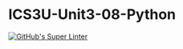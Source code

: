 # ICS3U-Unit3-08-Python

[![GitHub's Super Linter](https://github.com/huihangisaac-ho/ICS3U-Unit3-08-Python/workflows/GitHub's%20Super%20Linter/badge.svg)](https://github.com/huihangisaac-ho/ICS3U-Unit3-08-Python/actions)
